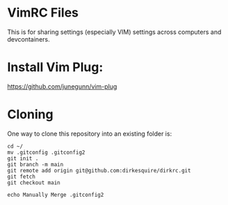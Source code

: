 # VimRC Files

This is for sharing settings (especially VIM) settings across computers and devcontainers.

# Install Vim Plug:
https://github.com/junegunn/vim-plug

# Cloning
One way to clone this repository into an existing folder is:

```
cd ~/
mv .gitconfig .gitconfig2
git init .
git branch -m main
git remote add origin git@github.com:dirkesquire/dirkrc.git
git fetch
git checkout main

echo Manually Merge .gitconfig2
```
